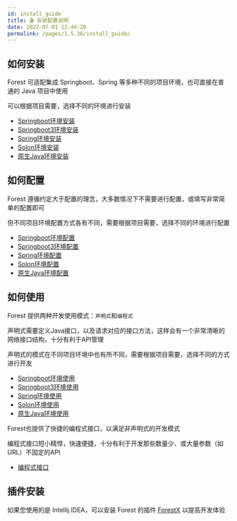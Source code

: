```yaml
---
id: install_guide
title: 🎬 安装配置说明
date: 2022-07-01 12:44:20
permalink: /pages/1.5.36/install_guide/
---
```


## 如何安装

Forest 可适配集成 Springboot、Spring 等多种不同的项目环境，也可直接在普通的 Java 项目中使用

可以根据项目需要，选择不同的环境进行安装

- [Springboot环境安装](/pages/1.5.36/spring_boot_install/)
- [Springboot3环境安装](/pages/1.5.36/spring_boot3_install/)
- [Spring环境安装](/pages/1.5.36/spring_install/)
- [Solon环境安装](/pages/1.5.36/solon_install/)
- [原生Java环境安装](/pages/1.5.36/java_install/)

## 如何配置

Forest 遵循约定大于配置的理念，大多数情况下不需要进行配置，或填写非常简单的配置即可

但不同项目环境配置方式各有不同，需要根据项目需要，选择不同的环境进行配置

- [Springboot环境配置](/pages/1.5.36/spring_boot_install/)
- [Springboot3环境配置](/pages/1.5.36/spring_boot3_install/)
- [Spring环境配置](/pages/1.5.36/spring_config/)
- [Solon环境配置](/pages/1.5.36/solon_config/)
- [原生Java环境配置](/pages/1.5.36/java_config/)

## 如何使用

Forest 提供两种开发使用模式：`声明式`和`编程式`

声明式需要定义Java接口，以及请求对应的接口方法，这样会有一个非常清晰的网络接口结构，十分有利于API管理

声明式的模式在不同项目环境中也有所不同，需要根据项目需要，选择不同的方式进行开发

- [Springboot环境使用](/pages/1.5.36/spring_boot_usage/)
- [Springboot3环境使用](/pages/1.5.36/spring_boot3_usage/)
- [Spring环境使用](/pages/1.5.36/spring_usage/)
- [Solon环境使用](/pages/1.5.36/solon_usage/)
- [原生Java环境使用](/pages/1.5.36/java_usage/)

Forest也提供了快捷的编程式接口，以满足非声明式的开发模式

编程式接口短小精悍，快速便捷，十分有利于开发那些数量少、或大量参数（如URL）不固定的API

- [编程式接口](/pages/1.5.36/param_api/)

## 插件安装

如果您使用的是 Intellij IDEA，可以安装 Forest 的插件 [ForestX](/pages/plugin/forestx/) 以提高开发体验

